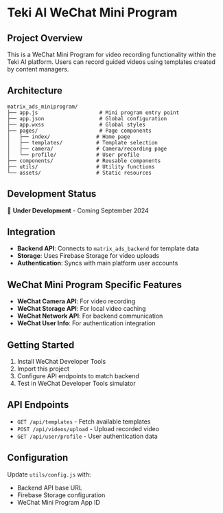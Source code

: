 # Teki AI WeChat Mini Program

## Project Overview
This is a WeChat Mini Program for video recording functionality within the Teki AI platform. Users can record guided videos using templates created by content managers.

## Architecture
```
matrix_ads_miniprogram/
├── app.js                    # Mini program entry point
├── app.json                  # Global configuration
├── app.wxss                  # Global styles
├── pages/                    # Page components
│   ├── index/               # Home page
│   ├── templates/           # Template selection
│   ├── camera/              # Camera/recording page
│   └── profile/             # User profile
├── components/              # Reusable components
├── utils/                   # Utility functions
└── assets/                  # Static resources
```

## Development Status
🚧 **Under Development** - Coming September 2024

## Integration
- **Backend API**: Connects to `matrix_ads_backend` for template data
- **Storage**: Uses Firebase Storage for video uploads
- **Authentication**: Syncs with main platform user accounts

## WeChat Mini Program Specific Features
- **WeChat Camera API**: For video recording
- **WeChat Storage API**: For local video caching
- **WeChat Network API**: For backend communication
- **WeChat User Info**: For authentication integration

## Getting Started
1. Install WeChat Developer Tools
2. Import this project
3. Configure API endpoints to match backend
4. Test in WeChat Developer Tools simulator

## API Endpoints
- `GET /api/templates` - Fetch available templates
- `POST /api/videos/upload` - Upload recorded video
- `GET /api/user/profile` - User authentication data

## Configuration
Update `utils/config.js` with:
- Backend API base URL
- Firebase Storage configuration
- WeChat Mini Program App ID
